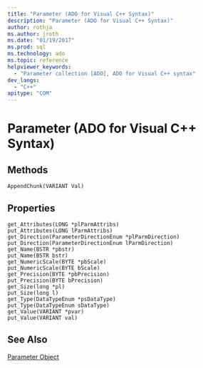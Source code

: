 ```yaml
---
title: "Parameter (ADO for Visual C++ Syntax)"
description: "Parameter (ADO for Visual C++ Syntax)"
author: rothja
ms.author: jroth
ms.date: "01/19/2017"
ms.prod: sql
ms.technology: ado
ms.topic: reference
helpviewer_keywords:
  - "Parameter collection [ADO], ADO for Visual C++ syntax"
dev_langs:
  - "C++"
apitype: "COM"
---
```

# Parameter (ADO for Visual C++ Syntax)
## Methods  
  
```  
AppendChunk(VARIANT Val)  
```  
  
## Properties  
  
```  
get_Attributes(LONG *plParmAttribs)  
put_Attributes(LONG lParmAttribs)  
get_Direction(ParameterDirectionEnum *plParmDirection)  
put_Direction(ParameterDirectionEnum lParmDirection)  
get_Name(BSTR *pbstr)  
put_Name(BSTR bstr)  
get_NumericScale(BYTE *pbScale)  
put_NumericScale(BYTE bScale)  
get_Precision(BYTE *pbPrecision)  
put_Precision(BYTE bPrecision)  
get_Size(long *pl)  
put_Size(long l)  
get_Type(DataTypeEnum *psDataType)  
put_Type(DataTypeEnum sDataType)  
get_Value(VARIANT *pvar)  
put_Value(VARIANT val)  
```  
  
## See Also  
 [Parameter Object](./parameter-object.md)